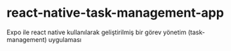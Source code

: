 # react-native-task-management-app
Expo ile react native kullanılarak geliştirilmiş bir görev yönetim (task-management) uygulaması
